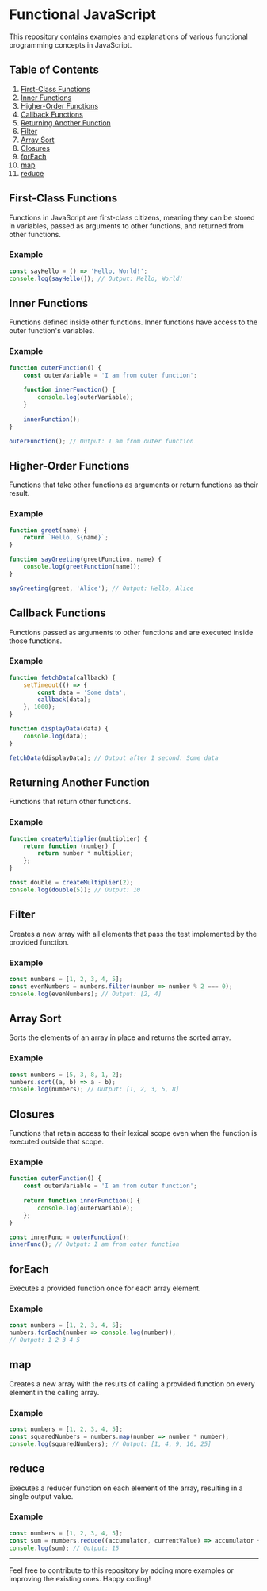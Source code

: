 
# Functional JavaScript

This repository contains examples and explanations of various functional programming concepts in JavaScript.

## Table of Contents
1. [First-Class Functions](#first-class-functions)
2. [Inner Functions](#inner-functions)
3. [Higher-Order Functions](#higher-order-functions)
4. [Callback Functions](#callback-functions)
5. [Returning Another Function](#returning-another-function)
6. [Filter](#filter)
7. [Array Sort](#array-sort)
8. [Closures](#closures)
9. [forEach](#foreach)
10. [map](#map)
11. [reduce](#reduce)

## First-Class Functions
Functions in JavaScript are first-class citizens, meaning they can be stored in variables, passed as arguments to other functions, and returned from other functions.

### Example
```javascript
const sayHello = () => 'Hello, World!';
console.log(sayHello()); // Output: Hello, World!
```

## Inner Functions
Functions defined inside other functions. Inner functions have access to the outer function's variables.

### Example
```javascript
function outerFunction() {
    const outerVariable = 'I am from outer function';
    
    function innerFunction() {
        console.log(outerVariable);
    }
    
    innerFunction();
}

outerFunction(); // Output: I am from outer function
```

## Higher-Order Functions
Functions that take other functions as arguments or return functions as their result.

### Example
```javascript
function greet(name) {
    return `Hello, ${name}`;
}

function sayGreeting(greetFunction, name) {
    console.log(greetFunction(name));
}

sayGreeting(greet, 'Alice'); // Output: Hello, Alice
```

## Callback Functions
Functions passed as arguments to other functions and are executed inside those functions.

### Example
```javascript
function fetchData(callback) {
    setTimeout(() => {
        const data = 'Some data';
        callback(data);
    }, 1000);
}

function displayData(data) {
    console.log(data);
}

fetchData(displayData); // Output after 1 second: Some data
```

## Returning Another Function
Functions that return other functions.

### Example
```javascript
function createMultiplier(multiplier) {
    return function (number) {
        return number * multiplier;
    };
}

const double = createMultiplier(2);
console.log(double(5)); // Output: 10
```

## Filter
Creates a new array with all elements that pass the test implemented by the provided function.

### Example
```javascript
const numbers = [1, 2, 3, 4, 5];
const evenNumbers = numbers.filter(number => number % 2 === 0);
console.log(evenNumbers); // Output: [2, 4]
```

## Array Sort
Sorts the elements of an array in place and returns the sorted array.

### Example
```javascript
const numbers = [5, 3, 8, 1, 2];
numbers.sort((a, b) => a - b);
console.log(numbers); // Output: [1, 2, 3, 5, 8]
```

## Closures
Functions that retain access to their lexical scope even when the function is executed outside that scope.

### Example
```javascript
function outerFunction() {
    const outerVariable = 'I am from outer function';
    
    return function innerFunction() {
        console.log(outerVariable);
    };
}

const innerFunc = outerFunction();
innerFunc(); // Output: I am from outer function
```

## forEach
Executes a provided function once for each array element.

### Example
```javascript
const numbers = [1, 2, 3, 4, 5];
numbers.forEach(number => console.log(number));
// Output: 1 2 3 4 5
```

## map
Creates a new array with the results of calling a provided function on every element in the calling array.

### Example
```javascript
const numbers = [1, 2, 3, 4, 5];
const squaredNumbers = numbers.map(number => number * number);
console.log(squaredNumbers); // Output: [1, 4, 9, 16, 25]
```

## reduce
Executes a reducer function on each element of the array, resulting in a single output value.

### Example
```javascript
const numbers = [1, 2, 3, 4, 5];
const sum = numbers.reduce((accumulator, currentValue) => accumulator + currentValue, 0);
console.log(sum); // Output: 15
```

---

Feel free to contribute to this repository by adding more examples or improving the existing ones. Happy coding!
